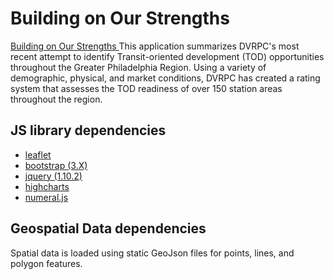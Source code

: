 # Building on Our Strengths 
[Building on Our Strengths ](https://www.dvrpc.org/Webmaps/TOD) 
This application summarizes DVRPC's most recent attempt to identify Transit-oriented development (TOD) opportunities throughout the Greater Philadelphia Region. Using a variety of demographic, physical, and market conditions, DVRPC has created a rating system that assesses the TOD readiness of over 150 station areas throughout the region.

## JS library dependencies
- [leaflet](https://leafletjs.com/)
- [bootstrap (3.X)](https://getbootstrap.com/docs/3.4/)
- [jquery (1.10.2)](https://api.jquery.com/)
- [highcharts](https://www.highcharts.com/docs/index) 
- [numeral.js](http://numeraljs.com/)

## Geospatial Data dependencies
Spatial data is loaded using static GeoJson files for points, lines, and polygon features.

